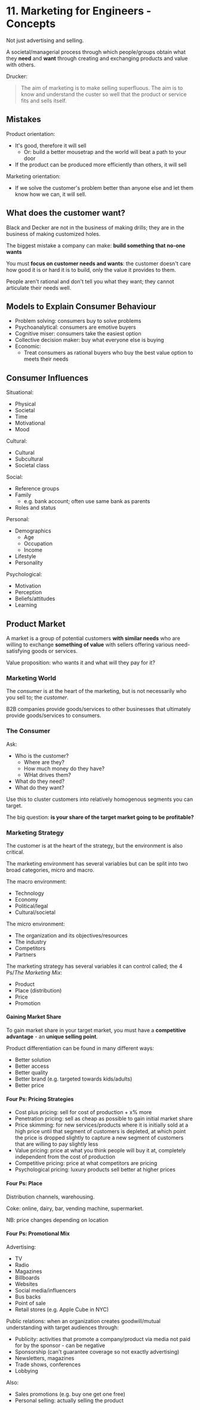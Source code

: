 # 11. Marketing for Engineers - Concepts

Not just advertising and selling.

A societal/managerial process through which people/groups obtain what they **need** and **want** through creating and exchanging products and value with others.

Drucker:

> The aim of marketing is to make selling superfluous. The aim is to know and understand the custer so well that the product or service fits and sells itself.

## Mistakes

Product orientation:

- It's good, therefore it will sell
  - Or: build a better mousetrap and the world will beat a path to your door
- If the product can be produced more efficiently than others, it will sell

Marketing orientation:

- If we solve the customer's problem better than anyone else and let them know how we can, it will sell.

## What does the customer want?

Black and Decker are not in the business of making drills; they are in the business of making customized holes.

The biggest mistake a company can make: **build something that no-one wants**

You must **focus on customer needs and wants**: the customer doesn't care how good it is or hard it is to build, only the value it provides to them.

People aren't rational and don't tell you what they want; they cannot articulate their needs well.

## Models to Explain Consumer Behaviour

- Problem solving: consumers buy to solve problems
- Psychoanalytical: consumers are emotive buyers
- Cognitive miser: consumers take the easiest option
- Collective decision maker: buy what everyone else is buying
- Economic:
  - Treat consumers as rational buyers who buy the best value option to meets their needs

## Consumer Influences

Situational:

- Physical
- Societal
- Time
- Motivational
- Mood

Cultural:

- Cultural
- Subcultural
- Societal class

Social:

- Reference groups
- Family
  - e.g. bank account; often use same bank as parents
- Roles and status

Personal:

- Demographics
  - Age
  - Occupation
  - Income
- Lifestyle
- Personality

Psychological:

- Motivation
- Perception
- Beliefs/attitudes
- Learning

## Product Market

A market is a group of potential customers **with similar needs** who are willing to exchange **something of value** with sellers offering various need-satisfying goods or services.

Value proposition: who wants it and what will they pay for it?

### Marketing World

The *consumer* is at the heart of the marketing, but is not necessarily who you sell to; the *customer*.

B2B companies provide goods/services to other businesses that ultimately provide goods/services to consumers.

### The Consumer

Ask:

- Who is the customer?
  - Where are they?
  - How much money do they have?
  - WHat drives them?
- What do they need?
- What do they want?

Use this to cluster customers into relatively homogenous segments you can target.

The big question: **is your share of the target market going to be profitable?**

### Marketing Strategy

The customer is at the heart of the strategy, but the environment is also critical.

The marketing environment has several variables but can be split into two broad categories, micro and macro.

The macro environment:

- Technology
- Economy
- Political/legal
- Cultural/societal

The micro environment:

- The organization and its objectives/resources
- The industry
- Competitors
- Partners

The marketing strategy has several variables it can control called; the 4 Ps/*The Marketing Mix*:

- Product
- Place (distribution)
- Price
- Promotion

#### Gaining Market Share

To gain market share in your target market, you must have a **competitive advantage** - an **unique selling point**.

Product differentiation can be found in many different ways:

- Better solution
- Better access
- Better quality
- Better brand (e.g. targeted towards kids/adults)
- Better price

#### Four Ps: Pricing Strategies

- Cost plus pricing: sell for cost of production + x% more
- Penetration pricing: sell as cheap as possible to gain initial market share
- Price skimming: for new services/products where it is initially sold at a high price until that segment of customers is depleted, at which point the price is dropped slightly to capture a new segment of customers that are willing to pay slightly less
- Value pricing: price at what you think people will buy it at, completely independent from the cost of production
- Competitive pricing: price at what competitors are pricing
- Psychological pricing: luxury products sell better at higher prices

#### Four Ps: Place

Distribution channels, warehousing.

Coke: online, dairy, bar, vending machine, supermarket.

NB: price changes depending on location

#### Four Ps: Promotional Mix

Advertising:

- TV
- Radio
- Magazines
- Billboards
- Websites
- Social media/influencers
- Bus backs
- Point of sale
- Retail stores (e.g. Apple Cube in NYC)

Public relations: when an organization creates goodwill/mutual understanding with target audiences through:

- Publicity: activities that promote a company/product via media not paid for by the sponsor - can be negative
- Sponsorship (can't guarantee coverage so not exactly advertising)
- Newsletters, magazines
- Trade shows, conferences
- Lobbying

Also:

- Sales promotions (e.g. buy one get one free)
- Personal selling: actually selling the product
